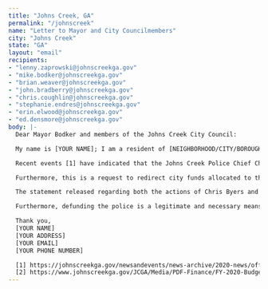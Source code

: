 ```yaml
---
title: "Johns Creek, GA"
permalink: "/johnscreek"
name: "Letter to Mayor and City Councilmembers"
city: "Johns Creek"
state: "GA"
layout: "email"
recipients:
- "lenny.zaprowski@johnscreekga.gov"
- "mike.bodker@johnscreekga.gov"
- "brian.weaver@johnscreekga.gov"
- "john.bradberry@johnscreekga.gov"
- "chris.coughlin@johnscreekga.gov"
- "stephanie.endres@johnscreekga.gov"
- "erin.elwood@johnscreekga.gov"
- "ed.densmore@johnscreekga.gov"
body: |-
  Dear Mayor Bodker and members of the Johns Creek City Council:

  My name is [YOUR NAME]; I am a resident of [NEIGHBORHOOD/CITY/BOROUGH], and I am emailing to demand the resignation of JCPD Chief of Police Chris Byers as well as redistribution of city funds away from the police and towards community-oriented programs.

  Recent events [1] have indicated that the Johns Creek Police Chief Chris Byers shows no respect towards the Black community in Johns Creek and has no demonstrable knowledge of the Black Lives Matter movement. His position within the JCPD is one of power and influence, and the clearly racist and uninformed ideas that he has expressed are angering and concerning. His lack of empathy and understanding on behalf of the Black community is not only personal but also reflects on the JCPD as an institution. This is a call for the immediate resignation of Chris Byers and the temporary instatement of a police chief who has demonstrated empathy and humanity towards Black lives.

  Furthermore, this is a request to redirect city funds allocated to the police department, towards underfunded departments such as Community Development and Parks and Recreation. JCPD was granted a budget of roughly $12 million in the 2020 Fiscal Year which surpasses the combined budget of Parks and Recreation, Community Development, and Public Works [2]. Additionally, The JCPD currently has 88 full-time employees whereas Parks and Recreation, Community Development, and Public Works have a total of 17. This allocation of funding and personnel to a historically anti-Black institution negatively reflects the values of the City of Johns Creek as more concerned with the policing of Black bodies than investment in community-led initiatives that have been proven to reduce crime. I also urge the City Council to enact legislation that holds police accountable and to overturn policies that allow police to engage in unlawful behavior with impunity, but above all defunding is the most necessary and direct path to ensure the safety of Johns Creek’s residents.

  The statement released regarding both the actions of Chris Byers and the “vital role” of the JCPD lead me to believe that you are not committed to Black lives in our community [1]. The careful review that you have promised has fallen significantly short of the request that is being made and again demonstrates a lack of empathy and humanity. The words of Chris Byers are indeed far-reaching, and they have not fallen on deaf ears. I ask that you deeply consider the implications of allowing Chris Byers to retain his position and the impression made by your unwillingness to publicly condemn the man speaking these hateful words.

  Furthermore, defunding the police is a legitimate and necessary means to ensure the safety of all of Johns Creek’s residents. The JCPD has a history of disproportionately policing Black and Brown bodies and using excessive force in cases where crisis workers with mental health training would be far more effective, to which I am sure the family of Shukri Ali Said can attest. Defunding the police necessarily means allocating money and resources towards crisis responders and medics. It means creating jobs, investing in education, and promoting mental health resources, all of which are proven to promote community safety. These are the actions that will result in a healthier, more just community. I implore you to please listen to the needs of your constituents and take immediate action to address these concerns.

  Thank you,
  [YOUR NAME]
  [YOUR ADDRESS]
  [YOUR EMAIL]
  [YOUR PHONE NUMBER]

  [1] https://johnscreekga.gov/newsandevents/news-archive/2020-news/official-johns-creek-statement-on-chris-byers-face
  [2] https://www.johnscreekga.gov/JCGA/Media/PDF-Finance/FY-2020-Budget-Book_presented-08-19-19.pdf
---
```


